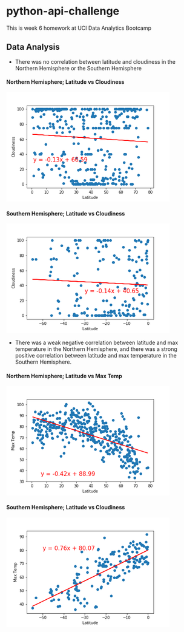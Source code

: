 # python-api-challenge
This is week 6 homework at UCI Data Analytics Bootcamp

## Data Analysis

* There was no correlation between latitude and cloudiness in the Northern Hemisphere or the Southern Hemisphere
#### Northern Hemisphere; Latitude vs Cloudiness
![Image](https://github.com/meaganmb/python-api-challenge/blob/main/output_data/Northern_Lat_vs_Cloudiness.png)

#### Southern Hemisphere; Latitude vs Cloudiness
![Image](https://github.com/meaganmb/python-api-challenge/blob/main/output_data/Southern_Lat_vs_Cloudiness.png)


* There was a weak negative correlation between latitude and max temperature in the Northern Hemisphere, and there was a strong positive correlation between latitude and max temperature in the Southern Hemisphere.
#### Northern Hemisphere; Latitude vs Max Temp
![Image](https://github.com/meaganmb/python-api-challenge/blob/main/output_data/Northern_Lat_vs_MaxTemp.png)

#### Southern Hemisphere; Latitude vs Cloudiness
![Image](https://github.com/meaganmb/python-api-challenge/blob/main/output_data/Southern_Lat_vs_MaxTemp.png)